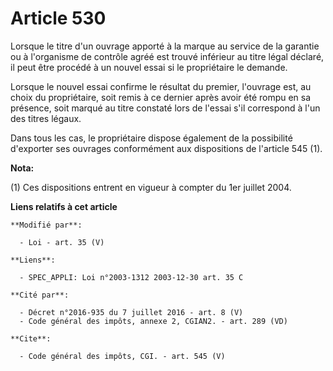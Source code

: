 # Article 530

Lorsque le titre d'un ouvrage apporté à la marque au service de la garantie ou à l'organisme de contrôle agréé est trouvé
inférieur au titre légal déclaré, il peut être procédé à un nouvel essai si le propriétaire le demande. 

Lorsque le nouvel essai confirme le résultat du premier, l'ouvrage est, au choix du propriétaire, soit remis à ce dernier
après avoir été rompu en sa présence, soit marqué au titre constaté lors de l'essai s'il correspond à l'un des titres
légaux. 

Dans tous les cas, le propriétaire dispose également de la possibilité d'exporter ses ouvrages conformément aux dispositions
de l'article 545 (1).

**Nota:**

(1) Ces dispositions entrent en vigueur à compter du 1er juillet 2004.

**Liens relatifs à cet article**

	**Modifié par**:

	  - Loi - art. 35 (V)

	**Liens**:

	  - SPEC_APPLI: Loi n°2003-1312 2003-12-30 art. 35 C

	**Cité par**:

	  - Décret n°2016-935 du 7 juillet 2016 - art. 8 (V)
	  - Code général des impôts, annexe 2, CGIAN2. - art. 289 (VD)

	**Cite**:

	  - Code général des impôts, CGI. - art. 545 (V)
